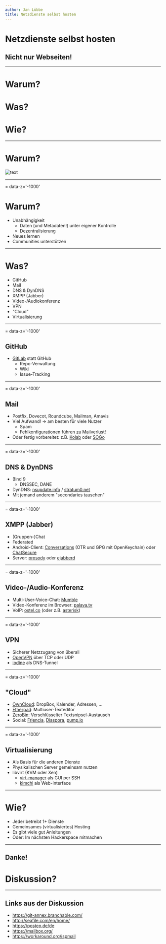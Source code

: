 ```yaml
---
author: Jan Lübbe
title: Netzdienste selbst hosten
---
```


# Netzdienste selbst hosten
## Nicht nur Webseiten!

---

# Warum?

# Was?

# Wie?

---

# Warum?

![text](free.png)

---
= data-z='-1000'

# Warum?
- Unabhängigkeit
  - Daten (und Metadaten!) unter eigener Kontrolle
  - Dezentralisierung
- Neues lernen
- Communities unterstützen

---

# Was?

- GitHub
- Mail
- DNS & DynDNS
- XMPP (Jabber)
- Video-/Audiokonferenz
- VPN
- "Cloud"
- Virtualisierung

---
= data-z='-1000'

## GitHub

- [GitLab](https://about.gitlab.com/) statt GitHub
  - Repo-Verwaltung
  - Wiki
  - Issue-Tracking

---
= data-z='-1000'

## Mail

- Postfix, Dovecot, Roundcube, Mailman, Amavis
- Viel Aufwand! → am besten für viele Nutzer
  - Spam
  - Fehlkonfigurationen führen zu Mailverlust!
- Oder fertig vorbereitet: z.B. [Kolab](http://kolab.org/) oder [SOGo](http://www.sogo.nu/)

---
= data-z='-1000'

## DNS & DynDNS

- Bind 9
  - DNSSEC, DANE
- DynDNS: [nsupdate.info](https://nsupdate.info/) / [stratum0.net](https://stratum0.net/)
- Mit jemand anderem "secondaries tauschen"

---
= data-z='-1000'

## XMPP (Jabber)

- (Gruppen-)Chat
- Federated
- Android-Client: [Conversations](https://github.com/siacs/Conversations)
  (OTR und GPG mit OpenKeychain) oder [ChatSecure](https://chatsecure.org/)
- Server: [prosody](https://prosody.im/) oder [ejabberd](https://www.ejabberd.im/)

---
= data-z='-1000'

## Video-/Audio-Konferenz

- Multi-User-Voice-Chat: [Mumble](http://wiki.mumble.info/wiki/Main_Page)
- Video-Konferenz im Browser: [palava.tv](https://palava.tv/)
- VoIP: [ostel.co](https://ostel.co/) (oder z.B. [asterisk](http://www.asterisk.org/))

---
= data-z='-1000'

## VPN

- Sicherer Netzzugang von überall
- [OpenVPN](https://openvpn.net/) über TCP oder UDP
- [iodine](http://code.kryo.se/iodine/) als DNS-Tunnel

---
= data-z='-1000'

## "Cloud"

- [OwnCloud](http://owncloud.org/): DropBox, Kalender, Adressen, ...
- [Etherpad](http://etherpad.org/): Multiuser-Texteditor
- [ZeroBin](http://sebsauvage.net/wiki/doku.php?id=php:zerobin): Verschlüsselter Textsnipsel-Austausch
- Social: [Friencia](http://friendica.com/), [Diaspora](https://joindiaspora.com/), [pump.io](http://pump.io/)

---
= data-z='-1000'

## Virtualisierung

- Als Basis für die anderen Dienste
- Physikalischen Server gemeinsam nutzen
- libvirt (KVM oder Xen)
  - [virt-manager](http://virt-manager.org/) als GUI per SSH
  - [kimchi](https://github.com/kimchi-project/kimchi) als Web-Interface

---

# Wie?

- Jeder betreibt 1+ Dienste
- Gemeinsames (virtualisiertes) Hosting
- Es gibt viele gut Anleitungen
- Oder: Im nächsten Hackerspace mitmachen

---

## Danke!
# Diskussion?

---

## Links aus der Diskussion

- https://git-annex.branchable.com/
- http://seafile.com/en/home/
- https://posteo.de/de
- https://mailbox.org/
- https://workaround.org/ispmail

